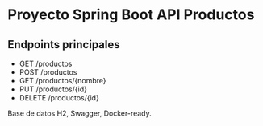 # Proyecto Spring Boot API Productos

## Endpoints principales

- GET /productos
- POST /productos
- GET /productos/{nombre}
- PUT /productos/{id}
- DELETE /productos/{id}

Base de datos H2, Swagger, Docker-ready.
